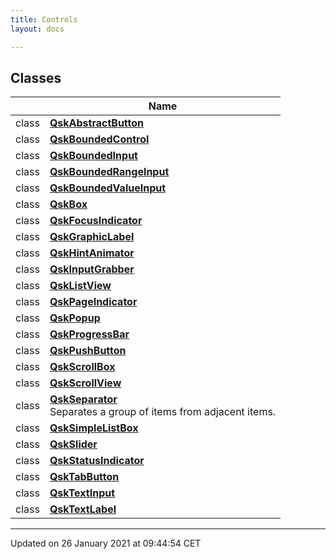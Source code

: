 ```yaml
---
title: Controls
layout: docs

---
```



## Classes

|                | Name           |
| -------------- | -------------- |
| class | **[QskAbstractButton](/docs/classes/class_qsk_abstract_button/)**  |
| class | **[QskBoundedControl](/docs/classes/class_qsk_bounded_control/)**  |
| class | **[QskBoundedInput](/docs/classes/class_qsk_bounded_input/)**  |
| class | **[QskBoundedRangeInput](/docs/classes/class_qsk_bounded_range_input/)**  |
| class | **[QskBoundedValueInput](/docs/classes/class_qsk_bounded_value_input/)**  |
| class | **[QskBox](/docs/classes/class_qsk_box/)**  |
| class | **[QskFocusIndicator](/docs/classes/class_qsk_focus_indicator/)**  |
| class | **[QskGraphicLabel](/docs/classes/class_qsk_graphic_label/)**  |
| class | **[QskHintAnimator](/docs/classes/class_qsk_hint_animator/)**  |
| class | **[QskInputGrabber](/docs/classes/class_qsk_input_grabber/)**  |
| class | **[QskListView](/docs/classes/class_qsk_list_view/)**  |
| class | **[QskPageIndicator](/docs/classes/class_qsk_page_indicator/)**  |
| class | **[QskPopup](/docs/classes/class_qsk_popup/)**  |
| class | **[QskProgressBar](/docs/classes/class_qsk_progress_bar/)**  |
| class | **[QskPushButton](/docs/classes/class_qsk_push_button/)**  |
| class | **[QskScrollBox](/docs/classes/class_qsk_scroll_box/)**  |
| class | **[QskScrollView](/docs/classes/class_qsk_scroll_view/)**  |
| class | **[QskSeparator](/docs/classes/class_qsk_separator/)** <br>Separates a group of items from adjacent items.  |
| class | **[QskSimpleListBox](/docs/classes/class_qsk_simple_list_box/)**  |
| class | **[QskSlider](/docs/classes/class_qsk_slider/)**  |
| class | **[QskStatusIndicator](/docs/classes/class_qsk_status_indicator/)**  |
| class | **[QskTabButton](/docs/classes/class_qsk_tab_button/)**  |
| class | **[QskTextInput](/docs/classes/class_qsk_text_input/)**  |
| class | **[QskTextLabel](/docs/classes/class_qsk_text_label/)**  |






-------------------------------

Updated on 26 January 2021 at 09:44:54 CET